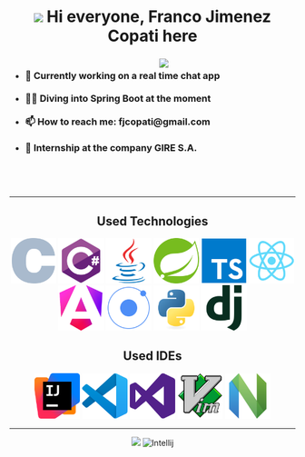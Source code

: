 
<header align="left">
    <h1 align="center"><img src="https://media.giphy.com/media/hvRJCLFzcasrR4ia7z/giphy.gif" width="35"> Hi everyone, Franco Jimenez Copati here</h1>
    <div>
        <img id='gif' align="right" src="https://media.giphy.com/media/CrFLL3CnRpw5ddlBMm/giphy.gif" width="240">
        <h3 align="left">
            <ul>
                <br>
                <li>🔭 Currently working on a real time chat app</li>
                <br>
                <li>👨‍🎓 Diving into Spring Boot at the moment</li>
                <br>
                <li>📫 How to reach me: fjcopati@gmail.com</li>
                <br>
                <li>💼 Internship at the company GIRE S.A.</li>
                <br>
            </ul>
        </h3>
    </div>
</header>
<hr>
<div align="center">
    <h2 align="center">Used Technologies</h2>
    <div align="center">
        <img src="https://github.com/devicons/devicon/blob/master/icons/c/c-original.svg" alt="C" width="80">
        <img src="https://github.com/devicons/devicon/blob/master/icons/csharp/csharp-original.svg" alt="C#" width="80">
        <img src="https://github.com/devicons/devicon/blob/master/icons/java/java-original.svg" alt="Java" width="80">
        <img src="https://github.com/devicons/devicon/blob/master/icons/spring/spring-original.svg" alt="Spring Boot" width="80">
        <img src="https://github.com/devicons/devicon/blob/master/icons/typescript/typescript-original.svg" alt="TypeScript" width="80">
        <img src="https://github.com/devicons/devicon/blob/master/icons/react/react-original.svg" alt="React" width="80">
        <img src="https://github.com/devicons/devicon/blob/master/icons/angular/angular-original.svg" alt="Angular" width="80">
        <img src="https://github.com/devicons/devicon/blob/master/icons/ionic/ionic-original.svg" alt="Ionic" width="80">
        <img src="https://github.com/devicons/devicon/blob/master/icons/python/python-original.svg" alt="Python" width="80">
        <img src="https://github.com/devicons/devicon/blob/master/icons/django/django-plain.svg" alt="Django" width="80">
    </div>
    <h2 align="center">Used IDEs</h2>
    <div align="center">
        <img src="https://github.com/devicons/devicon/blob/master/icons/intellij/intellij-original.svg" alt="Intellij" width="80">
        <img src="https://github.com/devicons/devicon/blob/master/icons/vscode/vscode-original.svg" alt="VsCode" width="80">
        <img src="https://github.com/devicons/devicon/blob/master/icons/visualstudio/visualstudio-plain.svg" alt="Visual Studio" width="80">
        <img src="https://github.com/devicons/devicon/blob/master/icons/vim/vim-original.svg" alt="Vi Improved" width="80">
        <img src="https://github.com/devicons/devicon/blob/master/icons/neovim/neovim-original.svg" alt="Neovim" width="80">
    </div>
</div>
<hr>
<footer align="center">
    <p align="center">
        <img src="https://github-readme-stats.vercel.app/api?username=francojimenezcopati&include_all_commits=true&show_icons=true&theme=radical" height="250">
        <img src="https://github-readme-stats.vercel.app/api/top-langs/?username=francojimenezcopati&layout=compact&hide=css&theme=radical" alt="Intellij" height="250">
    </p>
</footer>

